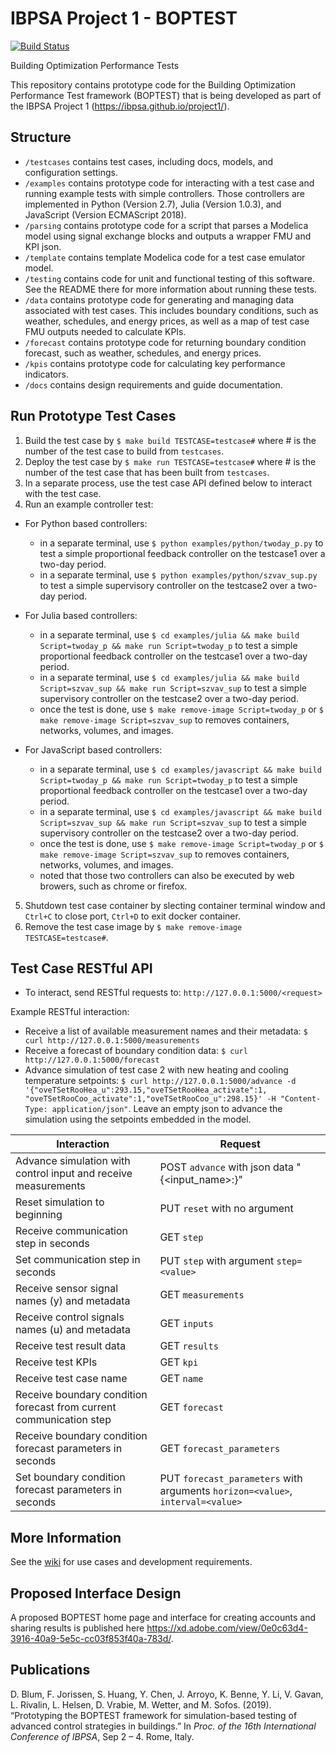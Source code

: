 # IBPSA Project 1 - BOPTEST

[![Build Status](https://travis-ci.org/ibpsa/project1-boptest.svg?branch=master)](https://travis-ci.org/ibpsa/project1-boptest)

Building Optimization Performance Tests

This repository contains prototype code for the Building Optimization Performance Test framework (BOPTEST)
that is being developed as part of the IBPSA Project 1 (https://ibpsa.github.io/project1/).

## Structure
- ``/testcases`` contains test cases, including docs, models, and configuration settings.
- ``/examples`` contains prototype code for interacting with a test case and running example tests with simple controllers.  Those controllers are implemented in Python (Version 2.7), Julia (Version 1.0.3), and JavaScript (Version ECMAScript 2018).
- ``/parsing`` contains prototype code for a script that parses a Modelica model using signal exchange blocks and outputs a wrapper FMU and KPI json.
- ``/template`` contains template Modelica code for a test case emulator model.
- ``/testing`` contains code for unit and functional testing of this software.  See the README there for more information about running these tests.
- ``/data`` contains prototype code for generating and managing data associated with test cases.  This includes boundary conditions, such as weather, schedules, and energy prices, as well as a map of test case FMU outputs needed to calculate KPIs.
- ``/forecast`` contains prototype code for returning boundary condition forecast, such as weather, schedules, and energy prices.
- ``/kpis`` contains prototype code for calculating key performance indicators.
- ``/docs`` contains design requirements and guide documentation.

## Run Prototype Test Cases
1) Build the test case by ``$ make build TESTCASE=testcase#`` where # is the number of the test case to build from ``testcases``.
2) Deploy the test case by ``$ make run TESTCASE=testcase#`` where # is the number of the test case that has been built from ``testcases``.
3) In a separate process, use the test case API defined below to interact with the test case.
4) Run an example controller test: 

* For Python based controllers:
  * in a separate terminal, use ``$ python examples/python/twoday_p.py`` to test a simple proportional feedback controller on the testcase1 over a two-day period.
  * in a separate terminal, use ``$ python examples/python/szvav_sup.py`` to test a simple supervisory controller on the testcase2 over a two-day period.

* For Julia based controllers:
  * in a separate terminal, use ``$ cd examples/julia && make build Script=twoday_p && make run Script=twoday_p`` to test a simple proportional feedback controller on the testcase1 over a two-day period.
  * in a separate terminal, use ``$ cd examples/julia && make build Script=szvav_sup && make run Script=szvav_sup`` to test a simple supervisory controller on the testcase2 over a two-day period.
  * once the test is done, use ``$ make remove-image Script=twoday_p`` or ``$ make remove-image Script=szvav_sup`` to removes containers, networks, volumes, and images.

* For JavaScript based controllers:
  * in a separate terminal, use ``$ cd examples/javascript && make build Script=twoday_p && make run Script=twoday_p`` to test a simple proportional feedback controller on the testcase1 over a two-day period.
  * in a separate terminal, use ``$ cd examples/javascript && make build Script=szvav_sup && make run Script=szvav_sup`` to test a simple supervisory controller on the testcase2 over a two-day period.
  * once the test is done, use ``$ make remove-image Script=twoday_p`` or ``$ make remove-image Script=szvav_sup`` to removes containers, networks, volumes, and images. 
  * noted that those two controllers can also be executed by web browers, such as chrome or firefox.
  
5) Shutdown test case container by slecting container terminal window and ``Ctrl+C`` to close port, ``Ctrl+D`` to exit docker container.
6) Remove the test case image by ``$ make remove-image TESTCASE=testcase#``.

## Test Case RESTful API
- To interact, send RESTful requests to: ``http://127.0.0.1:5000/<request>``

Example RESTful interaction:

- Receive a list of available measurement names and their metadata: ``$ curl http://127.0.0.1:5000/measurements``
- Receive a forecast of boundary condition data: ``$ curl http://127.0.0.1:5000/forecast``
- Advance simulation of test case 2 with new heating and cooling temperature setpoints: ``$ curl http://127.0.0.1:5000/advance -d '{"oveTSetRooHea_u":293.15,"oveTSetRooHea_activate":1, "oveTSetRooCoo_activate":1,"oveTSetRooCoo_u":298.15}' -H "Content-Type: application/json"``.  Leave an empty json to advance the simulation using the setpoints embedded in the model.

| Interaction                                                           | Request                                                   |
|-----------------------------------------------------------------------|-----------------------------------------------------------|
| Advance simulation with control input and receive measurements        |  POST ``advance`` with json data "{<input_name>:<value>}" |
| Reset simulation to beginning                                         |  PUT ``reset`` with no argument                           |
| Receive communication step in seconds                                 |  GET ``step``                                             |
| Set communication step in seconds                                     |  PUT ``step`` with argument ``step=<value>``              |
| Receive sensor signal names (y) and metadata                          |  GET ``measurements``                                     |
| Receive control signals names (u) and metadata                        |  GET ``inputs``                                           |
| Receive test result data                                              |  GET ``results``                                          |
| Receive test KPIs                                                     |  GET ``kpi``                                              |
| Receive test case name                                                |  GET ``name``                                             |
| Receive boundary condition forecast from current communication step   |  GET ``forecast``                                         |
| Receive boundary condition forecast parameters in seconds             |  GET ``forecast_parameters``                              |
| Set boundary condition forecast parameters in seconds  		        |  PUT ``forecast_parameters`` with arguments ``horizon=<value>``, ``interval=<value>``|

## More Information
See the [wiki](https://github.com/ibpsa/project1-boptest/wiki) for use cases and development requirements.

## Proposed Interface Design
A proposed BOPTEST home page and interface for creating accounts and sharing results is published here https://xd.adobe.com/view/0e0c63d4-3916-40a9-5e5c-cc03f853f40a-783d/.

## Publications
D. Blum, F. Jorissen, S. Huang, Y. Chen, J. Arroyo, K. Benne, Y. Li, V. Gavan, L. Rivalin, L. Helsen, D. Vrabie, M. Wetter, and M. Sofos. (2019). “Prototyping the BOPTEST framework for simulation-based testing of advanced control strategies in buildings.” In *Proc. of the 16th International Conference of IBPSA*, Sep 2 – 4. Rome, Italy.
